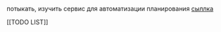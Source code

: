 потыкать, изучить сервис для автоматизации планирования [сыллка](https://calendly.com/)

[[TODO LIST]]